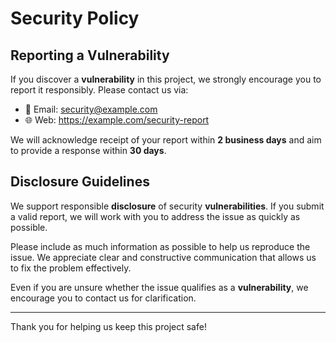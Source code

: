 # Security Policy

## Reporting a Vulnerability

If you discover a **vulnerability** in this project, we strongly encourage you to report it responsibly. Please contact us via:

- 📧 Email: security@example.com  
- 🌐 Web: https://example.com/security-report  

We will acknowledge receipt of your report within **2 business days** and aim to provide a response within **30 days**.

## Disclosure Guidelines

We support responsible **disclosure** of security **vulnerabilities**. If you submit a valid report, we will work with you to address the issue as quickly as possible. 

Please include as much information as possible to help us reproduce the issue. We appreciate clear and constructive communication that allows us to fix the problem effectively.

Even if you are unsure whether the issue qualifies as a **vulnerability**, we encourage you to contact us for clarification.

---

Thank you for helping us keep this project safe!
